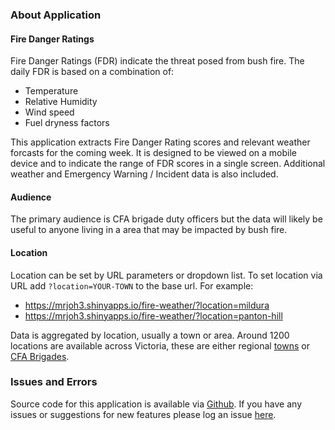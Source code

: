 ### About Application

#### Fire Danger Ratings

Fire Danger Ratings (FDR) indicate the threat posed from bush fire. The daily FDR is based on a combination of:
  * Temperature
  * Relative Humidity
  * Wind speed 
  * Fuel dryness factors
  
This application extracts Fire Danger Rating scores and relevant weather forcasts for the coming week. It is designed to be viewed on a mobile device and to indicate the range of FDR scores in a single screen. Additional weather and Emergency Warning / Incident data is also included.


#### Audience

The primary audience is CFA brigade duty officers but the data will likely be useful to anyone living in a area that may be impacted by bush fire. 


#### Location

Location can be set by URL parameters or dropdown list. To set location via URL add `?location=YOUR-TOWN` to the base url. For example:
  * https://mrjoh3.shinyapps.io/fire-weather/?location=mildura
  * https://mrjoh3.shinyapps.io/fire-weather/?location=panton-hill

Data is aggregated by location, usually a town or area. Around 1200 locations are available across Victoria, these are either regional [towns](https://www.data.gov.au/dataset/ds-dga-bdcf5b09-89bc-47ec-9281-6b8e9ee147aa/distribution/dist-dga-53c24b8e-4f55-4eed-a189-2fc0dcca6381/details?q=) or [CFA Brigades](https://discover.data.vic.gov.au/dataset/cfa-fire-station-vmfeat-geomark_point).


### Issues and Errors

Source code for this application is available via [Github](https://github.com/mrjoh3/fdr). If you have any issues or suggestions for new features please log an issue [here](https://github.com/mrjoh3/fdr/issues).



